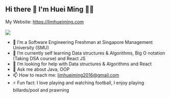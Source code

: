 ## Hi there 👋 I'm Huei Ming :technologist:
My Website: https://limhueiming.com
<br /> <br />[<img src="https://img.shields.io/badge/LinkedIn-0077B5?style=for-the-badge&logo=linkedin&logoColor=white" />](https://www.linkedin.com/in/lim-huei-ming)
- 🔭 I’m a Software Engineering Freshman at Singapore Management University (SMU)
- 🌱 I’m currently self learning Data structures & Algorithms, Big O notation (Taking DSA course) and React JS
- 🤔 I’m looking for help with Data structures & Algorithms and React
- 💬 Ask me about Java, OOP
- 📫 How to reach me: limhueiming2016@gmail.com
- ⚡ Fun fact: I love playing and watching football, I enjoy playing billards/pool and prawning
